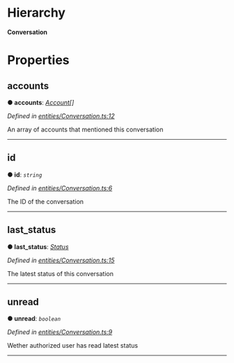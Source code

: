 

# Hierarchy

**Conversation**

# Properties

<a id="accounts"></a>

##  accounts

**● accounts**: *[Account](_entities_account_.account.md)[]*

*Defined in [entities/Conversation.ts:12](https://github.com/lagunehq/core/blob/b472bda/src/entities/Conversation.ts#L12)*

An array of accounts that mentioned this conversation

___
<a id="id"></a>

##  id

**● id**: *`string`*

*Defined in [entities/Conversation.ts:6](https://github.com/lagunehq/core/blob/b472bda/src/entities/Conversation.ts#L6)*

The ID of the conversation

___
<a id="last_status"></a>

##  last_status

**● last_status**: *[Status](_entities_status_.status.md)*

*Defined in [entities/Conversation.ts:15](https://github.com/lagunehq/core/blob/b472bda/src/entities/Conversation.ts#L15)*

The latest status of this conversation

___
<a id="unread"></a>

##  unread

**● unread**: *`boolean`*

*Defined in [entities/Conversation.ts:9](https://github.com/lagunehq/core/blob/b472bda/src/entities/Conversation.ts#L9)*

Wether authorized user has read latest status

___

